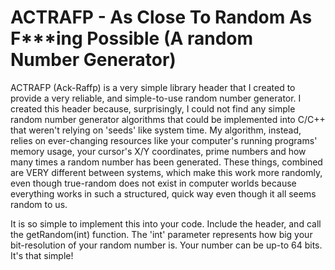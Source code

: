 # ACTRAFP - As Close To Random As F***ing Possible (A random Number Generator)


ACTRAFP (Ack-Raffp) is a very simple library header that I created to provide a very reliable, and simple-to-use random number generator.
I created this header because, surprisingly, I could not find any simple random number generator algorithms that could be implemented into
C/C++ that weren't relying on 'seeds' like system time. My algorithm, instead, relies on ever-changing resources like your computer's 
running programs' memory usage, your cursor's X/Y coordinates, prime numbers and how many times a random number has been generated. These
things, combined are VERY different between systems, which make this work more randomly, even though true-random does not exist in computer
worlds because everything works in such a structured, quick way even though it all seems random to us.


It is so simple to implement this into your code. Include the header, and call the getRandom(int) function. The 'int' parameter represents 
how big your bit-resolution of your random number is. Your number can be up-to 64 bits. It's that simple!
